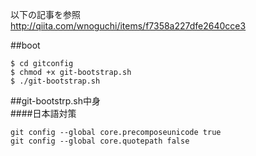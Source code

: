 以下の記事を参照  
http://qiita.com/wnoguchi/items/f7358a227dfe2640cce3


##boot 
```
$ cd gitconfig  
$ chmod +x git-bootstrap.sh  
$ ./git-bootstrap.sh  
```


##git-bootstrp.sh中身  
####日本語対策  
```
git config --global core.precomposeunicode true  
git config --global core.quotepath false  
```
